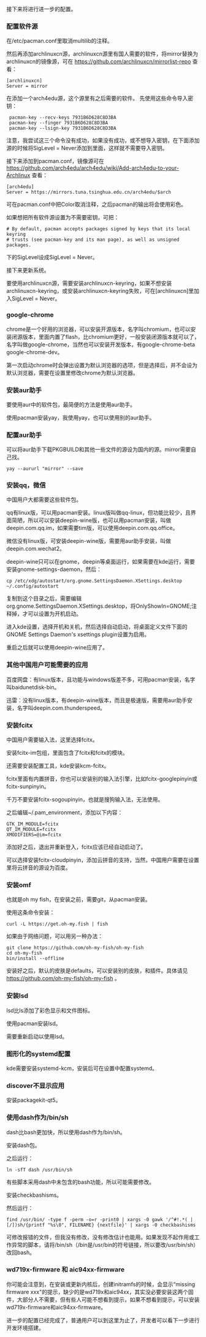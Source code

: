 接下来将进行进一步的配置。

### 配置软件源

在/etc/pacman.conf里取消multilib的注释。

然后再添加archlinuxcn源，archlinuxcn源里有国人需要的软件，将mirror替换为archlinuxcn的镜像源，可在 https://github.com/archlinuxcn/mirrorlist-repo 查看：

```
[archlinuxcn]
Server = mirror
```

在添加一个arch4edu源，这个源里有之后需要的软件。
先使用这些命令导入密钥：

```
 pacman-key --recv-keys 7931B6D628C8D3BA
 pacman-key --finger 7931B6D628C8D3BA
 pacman-key --lsign-key 7931B6D628C8D3BA
```

注意，我尝试这三个命令没有成功，如果没有成功，或不想导入密钥，在下面添加源的时候将SigLevel = Never添加到里面，这样就不需要导入密钥。

接下来添加到pacman.conf，镜像源可在 https://github.com/arch4edu/arch4edu/wiki/Add-arch4edu-to-your-Archlinux 查看：
```
[arch4edu]
Server = https://mirrors.tuna.tsinghua.edu.cn/arch4edu/$arch
```
可在pacman.conf中把Color取消注释，之后pacman的输出将会使用彩色。

如果想把所有软件源设置为不需要密钥，可把：

```
# By default, pacman accepts packages signed by keys that its local keyring
# trusts (see pacman-key and its man page), as well as unsigned packages.
```

下的SigLevel设成SigLevel = Never。

接下来更新系统。

要使用archlinuxcn源，需要安装archlinuxcn-keyring，如果不想安装archlinuxcn-keyring，或安装archlinuxcn-keyring失败，可在[archlinuxcn]里加入SigLevel = Never。

### google-chrome

chrome是一个好用的浏览器，可以安装开源版本，名字叫chromium，也可以安装闭源版本，里面内置了flash，比chromium更好，一般安装闭源版本就可以了，名字叫做google-chrome，当然也可以安装开发版本，有google-chrome-beta google-chrome-dev。

第一次启动chrome时会弹出设置为默认浏览器的选项，但是选择后，并不会设为默认浏览器，需要在设置里修改chrome为默认浏览器。

### 安装aur助手

要使用aur中的软件包，最简便的方法是使用aur助手。

使用pacman安装yay，我使用yay，也可以使用别的aur助手。

### 配置aur助手

可以将aur助手下载PKGBUILD和其他一些文件的源设为国内的源。mirror需要自己找。

```
yay --aururl "mirror" --save
```

### 安装qq，微信

中国用户大都需要这些软件包。

qq有linux版，可以用pacman安装。linux版叫做qq-linux，但功能比较少，且界面简陋，所以可以安装deepin-wine版，也可以用pacman安装，叫做deepin.com.qq.im，如果需要tim版，可以使用deepin.com.qq.office。

微信没有linux版，可安装deepin-wine版，需要用aur助手安装，叫做deepin.com.wechat2。

deepin-wine只可以在gnome，deepin等桌面运行，如果需要在kde运行，需要安装gnome-settings-daemon，然后：

```
cp /etc/xdg/autostart/org.gnome.SettingsDaemon.XSettings.desktop ~/.config/autostart
```

复制到这个目录之后，需要编辑org.gnome.SettingsDaemon.XSettings.desktop，将OnlyShowIn=GNOME;注释掉，才可以设置为开机启动。

进入kde设置，选择开机和关机，然后选择自动启动，将桌面定义文件下面的GNOME Settings Daemon's xsettings plugin设置为启用。

重启之后就可以使用deepin-wine应用了。

### 其他中国用户可能需要的应用

百度网盘：有linux版本，且功能与windows版差不多，可用pacman安装，名字叫baidunetdisk-bin。

迅雷：没有linux版本，有deepin-wine版本，而且是极速版，需要用aur助手安装，名字叫deepin.com.thunderspeed。

### 安装fcitx

中国用户需要输入法，这里选择fcitx。

安装fcitx-im包组，里面包含了fcitx和fcitx的模块。

还需要安装配置工具，kde安装kcm-fcitx。

fcitx里面有内置拼音，你也可以安装别的输入法引擎，比如fcitx-googlepinyin或fcitx-sunpinyin。

千万不要安装fcitx-sogoupinyin，也就是搜狗输入法，无法使用。

之后编辑~/.pam_environment，添加以下内容：

```
GTK_IM_MODULE=fcitx
QT_IM_MODULE=fcitx
XMODIFIERS=@im=fcitx
```

添加好之后，退出并重新登入，fcitx应该已经自动启动了。

可以选择安装fcitx-cloudpinyin，添加云拼音的支持，当然，中国用户需要在设置里将云拼音的源设为百度。

### 安装omf

也就是oh my fish，在安装之前，需要git，从pacman安装。

使用这条命令安装：

`curl -L https://get.oh-my.fish | fish`

如果由于网络问题，可以用另一种办法：

```
git clone https://github.com/oh-my-fish/oh-my-fish
cd oh-my-fish
bin/install --offline
```

安装好之后，默认的皮肤是defaults，可以安装别的皮肤，和插件。具体请见 https://github.com/oh-my-fish/oh-my-fish 。

### 安装lsd

lsd比ls添加了彩色显示和文件图标。

使用pacman安装lsd。

需要重新启动以使用lsd。

### 图形化的systemd配置

kde需要安装systemd-kcm，安装后可在设置中配置systemd。

### discover不显示应用

安装packagekit-qt5。

### 使用dash作为/bin/sh

dash比bash更加快，所以使用dash作为/bin/sh。

安装dash包。

之后运行：

`ln -sfT dash /usr/bin/sh`

有些脚本采用dash中未包含的bash功能，所以可能需要修改。

安装checkbashisms。

然后运行：

`find /usr/bin/ -type f -perm -o=r -print0 | xargs -0 gawk '/^#!.*( |[/])sh/{printf "%s\0", FILENAME} {nextfile}' | xargs -0 checkbashisms`

可修改报错的文件，但我没有修改，没有修改估计也能用。如果发现不起作用或工作异常的脚本，请将/bin/sh（/bin是/usr/bin的符号链接，所以要改/usr/bin/sh）改回bash。

### wd719x-firmware 和 aic94xx-firmware

你可能会注意到，在安装或更新内核后，创建initramfs的时候，会显示“missing firmware xxx"的提示，缺少的是wd719x和aic94xx，其实没必要安装这两个固件，大部分人不需要，但有些人可能不想看到提示，如果不想看到提示，可以安装wd719x-firmware和aic94xx-firmware。

进一步的配置已经完成了，普通用户可以到这里为止了，开发者可以看下一步进行开发环境搭建。
